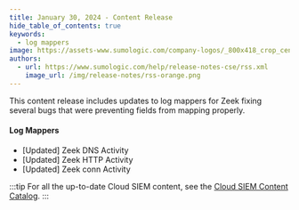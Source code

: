 ```yaml
---
title: January 30, 2024 - Content Release
hide_table_of_contents: true
keywords:
  - log mappers
image: https://assets-www.sumologic.com/company-logos/_800x418_crop_center-center_82_none/SumoLogic_Preview_600x600.jpg
authors:
  - url: https://www.sumologic.com/help/release-notes-cse/rss.xml
    image_url: /img/release-notes/rss-orange.png
---
```


This content release includes updates to log mappers for Zeek fixing several bugs that were preventing fields from mapping properly.

#### Log Mappers

* [Updated] Zeek DNS Activity
* [Updated] Zeek HTTP Activity
* [Updated] Zeek conn Activity

:::tip
For all the up-to-date Cloud SIEM content, see the [Cloud SIEM Content Catalog](https://github.com/SumoLogic/cloud-siem-content-catalog).
:::
